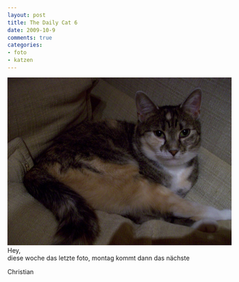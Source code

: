 ```yaml
--- 
layout: post
title: The Daily Cat 6
date: 2009-10-9
comments: true
categories: 
- foto
- katzen
---
```

![cat8](/static/wpdata/2010/12/cat8.jpg)
Hey,   
diese woche das letzte foto, montag kommt dann das nächste

Christian
